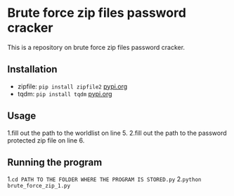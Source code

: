 # Brute force zip files password cracker
This is a repository on brute force zip files password cracker.

## Installation
- zipfile: `pip install zipfile2` [pypi.org](https://pypi.org/project/zipfile2/)
- tqdm: `pip install tqdm` [pypi.org](https://pypi.org/project/tqdm)


## Usage
1.fill out the path to the worldlist on line 5.
2.fill out the path to the password protected zip file on line 6.

## Running the program
1.`cd PATH TO THE FOLDER WHERE THE PROGRAM IS STORED.py`
2.`python brute_force_zip_1.py`
